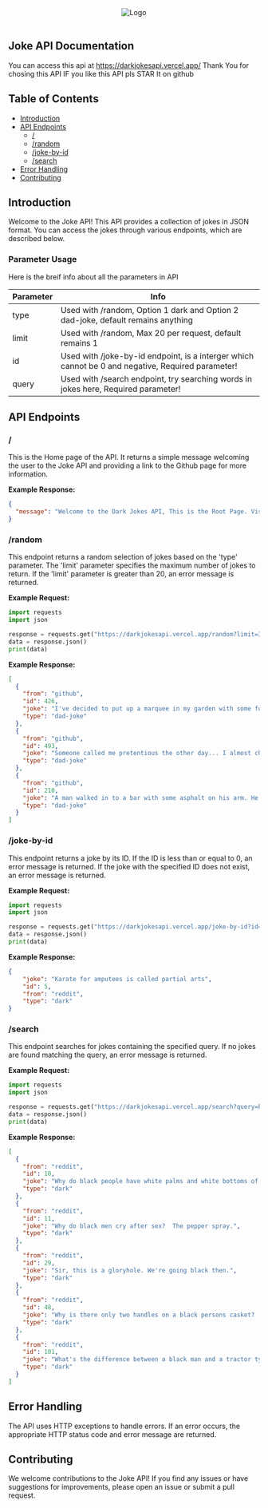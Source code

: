 <div align="center">
  <img src="https://github.com/Harneet0162/DarkJokes-API/blob/main/Dark%20Jokes%20API.png" alt="Logo"/>
</div>
<br>

## Joke API Documentation
You can access this api at https://darkjokesapi.vercel.app/
Thank You for chosing this API IF you like this API pls STAR It on github

## Table of Contents

- [Introduction](#introduction)
- [API Endpoints](#api-endpoints)
  - [/](#-)
  - [/random](#random)
  - [/joke-by-id](#joke-by-id)
  - [/search](#search)
- [Error Handling](#error-handling)
- [Contributing](#contributing)

## Introduction

Welcome to the Joke API! This API provides a collection of jokes in JSON format. You can access the jokes through various endpoints, which are described below.

### Parameter Usage

Here is the breif info about all the parameters in API

| Parameter | Info |
| --------------- | --------------- |
| type | Used with /random, Option 1 dark and Option 2 dad-joke, default remains anything |
| limit | Used with /random, Max 20 per request, default remains 1 |
| id | Used with /joke-by-id endpoint, is a interger which cannot be 0 and negative, Required parameter! |
| query | Used with /search endpoint, try searching words in jokes here, Required parameter! |

## API Endpoints

### /

This is the Home page of the API. It returns a simple message welcoming the user to the Joke API and providing a link to the Github page for more information.

**Example Response:**

```json
{
  "message": "Welcome to the Dark Jokes API, This is the Root Page. Visit our Github page for documentation: https://github.com/Harneet0162/Dark-Jokes-API"
}
```


### /random

This endpoint returns a random selection of jokes based on the 'type' parameter. The 'limit' parameter specifies the maximum number of jokes to return. 
If the 'limit' parameter is greater than 20, an error message is returned.

**Example Request:**

```python
import requests
import json

response = requests.get("https://darkjokesapi.vercel.app/random?limit=3&type=dad-joke")
data = response.json()
print(data)
```

**Example Response:**

```json
[
  {
    "from": "github",
    "id": 426,
    "joke": "I've decided to put up a marquee in my garden with some funky music and flashing lights. Now is the winter of my disco tent.",
    "type": "dad-joke"
  },
  {
    "from": "github",
    "id": 493,
    "joke": "Someone called me pretentious the other day... I almost choked on my latte.",
    "type": "dad-joke"
  },
  {
    "from": "github",
    "id": 210,
    "joke": "A man walked in to a bar with some asphalt on his arm. He said 'Two beers please, one for me and one for the road.'",
    "type": "dad-joke"
  }
]
```

### /joke-by-id

This endpoint returns a joke by its ID. If the ID is less than or equal to 0, an error message is returned. 
If the joke with the specified ID does not exist, an error message is returned.

**Example Request:**

```python
import requests
import json

response = requests.get("https://darkjokesapi.vercel.app/joke-by-id?id=5")
data = response.json()
print(data)
```

**Example Response:**

```json
{
    "joke": "Karate for amputees is called partial arts",
    "id": 5,
    "from": "reddit",
    "type": "dark"
}
```

### /search

This endpoint searches for jokes containing the specified query. If no jokes are found matching the query, an error message is returned.

**Example Request:**

```python
import requests
import json

response = requests.get("https://darkjokesapi.vercel.app/search?query=black")
data = response.json()
print(data)
```

**Example Response:**

```json
[
  {
    "from": "reddit",
    "id": 10,
    "joke": "Why do black people have white palms and white bottoms of there feet?  Because there's a little good in everyone.",
    "type": "dark"
  },
  {
    "from": "reddit",
    "id": 11,
    "joke": "Why do black men cry after sex?  The pepper spray.",
    "type": "dark"
  },
  {
    "from": "reddit",
    "id": 29,
    "joke": "Sir, this is a gloryhole. We're going black then.",
    "type": "dark"
  },
  {
    "from": "reddit",
    "id": 48,
    "joke": "Why is there only two handles on a black persons casket?   Have you ever seen a trash can with more than two handles?",
    "type": "dark"
  },
  {
    "from": "reddit",
    "id": 101,
    "joke": "What's the difference between a black man and a tractor tyre? The tyre doesn't sing when you put chains on it.",
    "type": "dark"
  }
]
```
## Error Handling

The API uses HTTP exceptions to handle errors. If an error occurs, the appropriate HTTP status code and error message are returned.

## Contributing

We welcome contributions to the Joke API! If you find any issues or have suggestions for improvements, please open an issue or submit a pull request.
